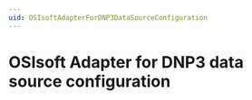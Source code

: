 ```yaml
---
uid: OSIsoftAdapterForDNP3DataSourceConfiguration
---
```


# OSIsoft Adapter for DNP3 data source configuration
